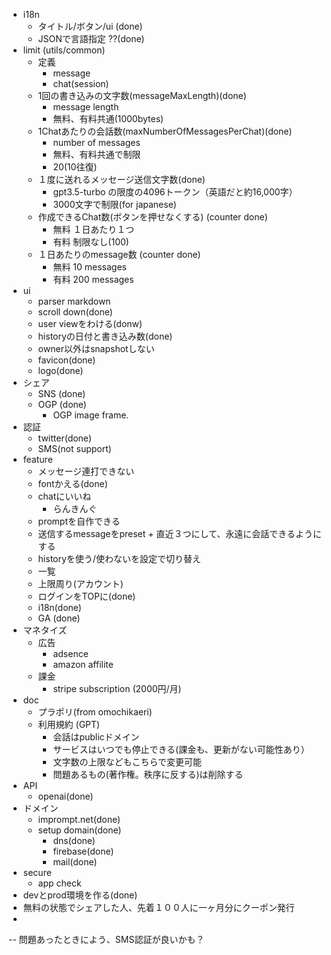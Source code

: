 
- i18n
  - タイトル/ボタン/ui (done)
  - JSONで言語指定 ??(done)
- limit (utils/common)
  - 定義
    - message
    - chat(session)
  - 1回の書き込みの文字数(messageMaxLength)(done)
     - message length
     - 無料、有料共通(1000bytes)
  - 1Chatあたりの会話数(maxNumberOfMessagesPerChat)(done)
     - number of messages
     - 無料、有料共通で制限
     - 20(10往復)
  - １度に送れるメッセージ送信文字数(done)
     - gpt3.5-turbo の限度の4096トークン（英語だと約16,000字）
     - 3000文字で制限(for japanese)          
  - 作成できるChat数(ボタンを押せなくする) (counter done)
     - 無料 １日あたり１つ
     - 有料 制限なし(100)
  - １日あたりのmessage数 (counter done)
     - 無料 10 messages
     - 有料 200 messages
- ui
  - parser markdown
  - scroll down(done)
  - user viewをわける(donw)
  - historyの日付と書き込み数(done)
  - owner以外はsnapshotしない
  - favicon(done)
  - logo(done)
- シェア
  - SNS  (done)
  - OGP (done)
    - OGP image frame.
- 認証
  - twitter(done)
  - SMS(not support)
- feature
  - メッセージ連打できない
  - fontかえる(done)
  - chatにいいね
    - らんきんぐ
  - promptを自作できる
  - 送信するmessageをpreset + 直近３つにして、永遠に会話できるようにする
  - historyを使う/使わないを設定で切り替え
  - 一覧
  - 上限周り(アカウント)
  - ログインをTOPに(done)
  - i18n(done)
  - GA  (done)
- マネタイズ
  - 広告
    - adsence
    - amazon affilite
  - 課金
    - stripe subscription (2000円/月)
- doc
  - プラポリ(from omochikaeri)
  - 利用規約 (GPT)
    - 会話はpublicドメイン
    - サービスはいつでも停止できる(課金も、更新がない可能性あり）
    - 文字数の上限などもこちらで変更可能
    - 問題あるもの(著作権。秩序に反する)は削除する
- API
  - openai(done)
- ドメイン
  - imprompt.net(done)
  - setup domain(done)
    - dns(done)
    - firebase(done)
    - mail(done)
- secure
  - app check
- devとprod環境を作る(done)
- 無料の状態でシェアした人、先着１００人に一ヶ月分にクーポン発行
- 

--
問題あったときによう、SMS認証が良いかも？
